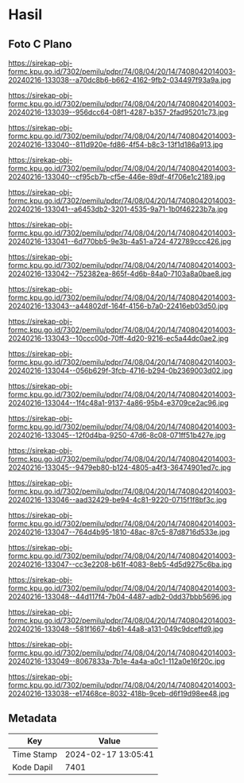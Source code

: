 # Hasil

## Foto C Plano

https://sirekap-obj-formc.kpu.go.id/7302/pemilu/pdpr/74/08/04/20/14/7408042014003-20240216-133038--a70dc8b6-b662-4162-9fb2-034497f93a9a.jpg

https://sirekap-obj-formc.kpu.go.id/7302/pemilu/pdpr/74/08/04/20/14/7408042014003-20240216-133039--956dcc64-08f1-4287-b357-2fad95201c73.jpg

https://sirekap-obj-formc.kpu.go.id/7302/pemilu/pdpr/74/08/04/20/14/7408042014003-20240216-133040--811d920e-fd86-4f54-b8c3-13f1d186a913.jpg

https://sirekap-obj-formc.kpu.go.id/7302/pemilu/pdpr/74/08/04/20/14/7408042014003-20240216-133040--cf95cb7b-cf5e-446e-89df-4f706e1c2189.jpg

https://sirekap-obj-formc.kpu.go.id/7302/pemilu/pdpr/74/08/04/20/14/7408042014003-20240216-133041--a6453db2-3201-4535-9a71-1b0f46223b7a.jpg

https://sirekap-obj-formc.kpu.go.id/7302/pemilu/pdpr/74/08/04/20/14/7408042014003-20240216-133041--6d770bb5-9e3b-4a51-a724-472789ccc426.jpg

https://sirekap-obj-formc.kpu.go.id/7302/pemilu/pdpr/74/08/04/20/14/7408042014003-20240216-133042--752382ea-865f-4d6b-84a0-7103a8a0bae8.jpg

https://sirekap-obj-formc.kpu.go.id/7302/pemilu/pdpr/74/08/04/20/14/7408042014003-20240216-133043--a44802df-164f-4156-b7a0-22416eb03d50.jpg

https://sirekap-obj-formc.kpu.go.id/7302/pemilu/pdpr/74/08/04/20/14/7408042014003-20240216-133043--10ccc00d-70ff-4d20-9216-ec5a44dc0ae2.jpg

https://sirekap-obj-formc.kpu.go.id/7302/pemilu/pdpr/74/08/04/20/14/7408042014003-20240216-133044--056b629f-3fcb-4716-b294-0b2369003d02.jpg

https://sirekap-obj-formc.kpu.go.id/7302/pemilu/pdpr/74/08/04/20/14/7408042014003-20240216-133044--1f4c48a1-9137-4a86-95b4-e3709ce2ac96.jpg

https://sirekap-obj-formc.kpu.go.id/7302/pemilu/pdpr/74/08/04/20/14/7408042014003-20240216-133045--12f0d4ba-9250-47d6-8c08-071ff51b427e.jpg

https://sirekap-obj-formc.kpu.go.id/7302/pemilu/pdpr/74/08/04/20/14/7408042014003-20240216-133045--9479eb80-b124-4805-a4f3-36474901ed7c.jpg

https://sirekap-obj-formc.kpu.go.id/7302/pemilu/pdpr/74/08/04/20/14/7408042014003-20240216-133046--aad32429-be94-4c81-9220-0715f1f8bf3c.jpg

https://sirekap-obj-formc.kpu.go.id/7302/pemilu/pdpr/74/08/04/20/14/7408042014003-20240216-133047--764d4b95-1810-48ac-87c5-87d8716d533e.jpg

https://sirekap-obj-formc.kpu.go.id/7302/pemilu/pdpr/74/08/04/20/14/7408042014003-20240216-133047--cc3e2208-b61f-4083-8eb5-4d5d9275c6ba.jpg

https://sirekap-obj-formc.kpu.go.id/7302/pemilu/pdpr/74/08/04/20/14/7408042014003-20240216-133048--44d117f4-7b04-4487-adb2-0dd37bbb5696.jpg

https://sirekap-obj-formc.kpu.go.id/7302/pemilu/pdpr/74/08/04/20/14/7408042014003-20240216-133048--581f1667-4b61-44a8-a131-049c9dceffd9.jpg

https://sirekap-obj-formc.kpu.go.id/7302/pemilu/pdpr/74/08/04/20/14/7408042014003-20240216-133049--8067833a-7b1e-4a4a-a0c1-112a0e16f20c.jpg

https://sirekap-obj-formc.kpu.go.id/7302/pemilu/pdpr/74/08/04/20/14/7408042014003-20240216-133038--e17468ce-8032-418b-9ceb-d6f19d98ee48.jpg


## Metadata

| Key        | Value               |
| ---------- | ------------------- |
| Time Stamp | 2024-02-17 13:05:41 |
| Kode Dapil | 7401                |



